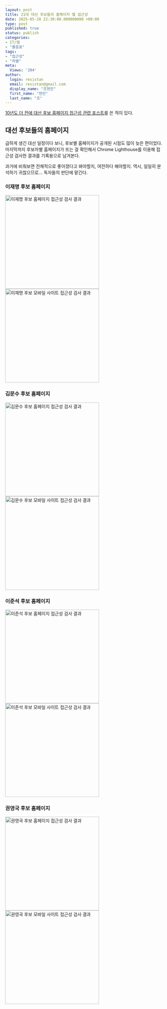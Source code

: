 ```yaml
---
layout: post
title: 21대 대선 후보들의 홈페이지 웹 접근성
date: 2025-05-28 22:30:00.000000000 +09:00
type: post
published: true
status: publish
categories:
- IT/웹
- "물음표"
tags:
- "접근성"
- "차별"
meta:
  Views: '204'
author:
  login: resistan
  email: resistan@gmail.com
  display_name: "조현진"
  first_name: "현진"
  last_name: "조"
---
```

<p><a href="https://resistan.com/18th-presidential/">10년도 더 전에 대선 후보 홈페이지 접근성 관련 포스트</a>를 쓴 적이 있다.<!--more--></p>
<h2>대선 후보들의 홈페이지</h2>
<p>급하게 생긴 대선 일정이다 보니, 후보별 홈페이지가 공개된 시점도 많이 늦은 편이었다. 마지막까지 후보자별 홈페이지가 뜨는 걸 확인해서 Chrome Lighthouse를 이용해 접근성 검사한 결과를 기록용으로 남겨본다.</p>
<p>과거에 비춰보면 전체적으로 좋아졌다고 봐야할지, 여전하다 해야할지. 역시, 일일히 분석하기 귀찮으므로... 독자들의 판단에 맡긴다.</p>

<h3>이재명 후보 홈페이지</h3>
<div class="boxed alignRight">
<a href="{{ site.baseurl }}/media/1D-2025_election.png" target="_blank" title="새창으로 크게보기"><img src="{{ site.baseurl }}/media/1D-2025_election.png" width="300" alt="이재명 후보 홈페이지 접근성 검사 결과" /></a>
<a href="{{ site.baseurl }}/media/1M-2025_election.png" target="_blank" title="새창으로 크게보기"><img src="{{ site.baseurl }}/media/1M-2025_election.png" width="300" alt="이재명 후보 모바일 사이트 접근성 검사 결과" /></a>
</div>

<h3>김문수 후보 홈페이지</h3>
<div class="boxed alignLeft">
<a href="{{ site.baseurl }}/media/2D-2025_election.png" target="_blank" title="새창으로 크게보기"><img src="{{ site.baseurl }}/media/2D-2025_election.png" width="300" alt="김문수 후보 홈페이지 접근성 검사 결과" /></a>
<a href="{{ site.baseurl }}/media/2M-2025_election.png" target="_blank" title="새창으로 크게보기"><img src="{{ site.baseurl }}/media/2M-2025_election.png" width="300" alt="김문수 후보 모바일 사이트 접근성 검사 결과" /></a>
</div>

<h3>이준석 후보 홈페이지</h3>
<div class="boxed alignRight">
<a href="{{ site.baseurl }}/media/4D-2025_election.png" target="_blank" title="새창으로 크게보기"><img src="{{ site.baseurl }}/media/4D-2025_election.png" width="300" alt="이준석 후보 홈페이지 접근성 검사 결과" /></a>
<a href="{{ site.baseurl }}/media/4M-2025_election.png" target="_blank" title="새창으로 크게보기"><img src="{{ site.baseurl }}/media/4M-2025_election.png" width="300" alt="이준석 후보 모바일 사이트 접근성 검사 결과" /></a>
</div>

<h3>권영국 후보 홈페이지</h3>
<div class="boxed alignLeft">
<a href="{{ site.baseurl }}/media/5D-2025_election.png" target="_blank" title="새창으로 크게보기"><img src="{{ site.baseurl }}/media/5D-2025_election.png" width="300" alt="권영국 후보 홈페이지 접근성 검사 결과" /></a>
<a href="{{ site.baseurl }}/media/5M-2025_election.png" target="_blank" title="새창으로 크게보기"><img src="{{ site.baseurl }}/media/5M-2025_election.png" width="300" alt="권영국 후보 모바일 사이트 접근성 검사 결과" /></a>
</div>
